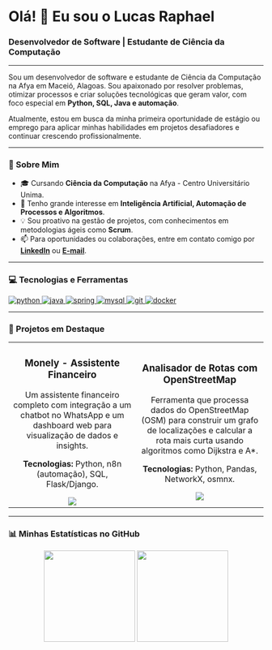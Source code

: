 # Olá! 👋 Eu sou o Lucas Raphael

<h3 align="left">Desenvolvedor de Software | Estudante de Ciência da Computação</h3>

---

<p align="left">
  Sou um desenvolvedor de software e estudante de Ciência da Computação na Afya em Maceió, Alagoas. Sou apaixonado por resolver problemas, otimizar processos e criar soluções tecnológicas que geram valor, com foco especial em <strong>Python, SQL, Java e automação</strong>.
</p>

<p align="left">
  Atualmente, estou em busca da minha primeira oportunidade de estágio ou emprego para aplicar minhas habilidades em projetos desafiadores e continuar crescendo profissionalmente.
</p>

---

### 🚀 Sobre Mim

-   🎓 Cursando **Ciência da Computação** na Afya - Centro Universitário Unima.
-   🌱 Tenho grande interesse em **Inteligência Artificial, Automação de Processos e Algoritmos**.
-   💡 Sou proativo na gestão de projetos, com conhecimentos em metodologias ágeis como **Scrum**.
-   📫 Para oportunidades ou colaborações, entre em contato comigo por [**LinkedIn**]([www.linkedin.com/in/lucasraphaelsantos]) ou [**E-mail**](mailto:[lucasraphaelsantos01@gmail.com]).

---

### 💻 Tecnologias e Ferramentas

<p align="left">
  <a href="https://www.python.org" target="_blank" rel="noreferrer"> <img src="https://img.shields.io/badge/Python-3776AB?style=for-the-badge&logo=python&logoColor=white" alt="python"/> </a>
  <a href="https://www.java.com" target="_blank" rel="noreferrer"> <img src="https://img.shields.io/badge/Java-ED8B00?style=for-the-badge&logo=openjdk&logoColor=white" alt="java"/> </a>
  <a href="https://spring.io/" target="_blank" rel="noreferrer"> <img src="https://img.shields.io/badge/Spring-6DB33F?style=for-the-badge&logo=spring&logoColor=white" alt="spring"/> </a>
  <a href="https://www.mysql.com/" target="_blank" rel="noreferrer"> <img src="https://img.shields.io/badge/MySQL-4479A1?style=for-the-badge&logo=mysql&logoColor=white" alt="mysql"/> </a>
  <a href="https://git-scm.com/" target="_blank" rel="noreferrer"> <img src="https://img.shields.io/badge/GIT-E44C30?style=for-the-badge&logo=git&logoColor=white" alt="git"/> </a>
  <a href="https://www.docker.com/" target="_blank" rel="noreferrer"> <img src="https://img.shields.io/badge/Docker-2496ED?style=for-the-badge&logo=docker&logoColor=white" alt="docker"/> </a>
</p>

---

### 🔭 Projetos em Destaque

<table>
  <tr>
    <td width="50%">
      <h3 align="center">Monely - Assistente Financeiro</h3>
      <div align="center">
        <p>Um assistente financeiro completo com integração a um chatbot no WhatsApp e um dashboard web para visualização de dados e insights.</p>
        <p><strong>Tecnologias:</strong> Python, n8n (automação), SQL, Flask/Django.</p>
        <a href="[LINK-DO-REPOSITORIO-MONELY]" target="_blank">
          <img src="https://img.shields.io/badge/Ver%20Repositório-303030?style=for-the-badge&logo=github&logoColor=white" />
        </a>
      </div>
    </td>
    <td width="50%">
      <h3 align="center">Analisador de Rotas com OpenStreetMap</h3>
      <div align="center">
        <p>Ferramenta que processa dados do OpenStreetMap (OSM) para construir um grafo de localizações e calcular a rota mais curta usando algoritmos como Dijkstra e A*.</p>
        <p><strong>Tecnologias:</strong> Python, Pandas, NetworkX, osmnx.</p>
        <a href="[LINK-DO-REPOSITORIO-OSM]" target="_blank">
          <img src="https://img.shields.io/badge/Ver%20Repositório-303030?style=for-the-badge&logo=github&logoColor=white" />
        </a>
      </div>
    </td>
  </tr>
</table>

---

### 📊 Minhas Estatísticas no GitHub

<p align="center">
  <img height="180em" src="https://github-readme-stats.vercel.app/api?username=[SEU-USUARIO-DO-GITHUB]&show_icons=true&theme=dracula&include_all_commits=true&count_private=true"/>
  <img height="180em" src="https://github-readme-stats.vercel.app/api/top-langs/?username=[SEU-USUARIO-DO-GITHUB]&layout=compact&langs_count=7&theme=dracula"/>
</p>
